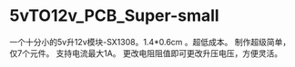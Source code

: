 # 5vTO12v_PCB_Super-small
一个十分小的5v升12v模块-SX1308。1.4*0.6cm 。超低成本。 制作超级简单，仅7个元件。 支持电流最大1A。 更改电阻阻值即可更改升压电压，方便灵活。
